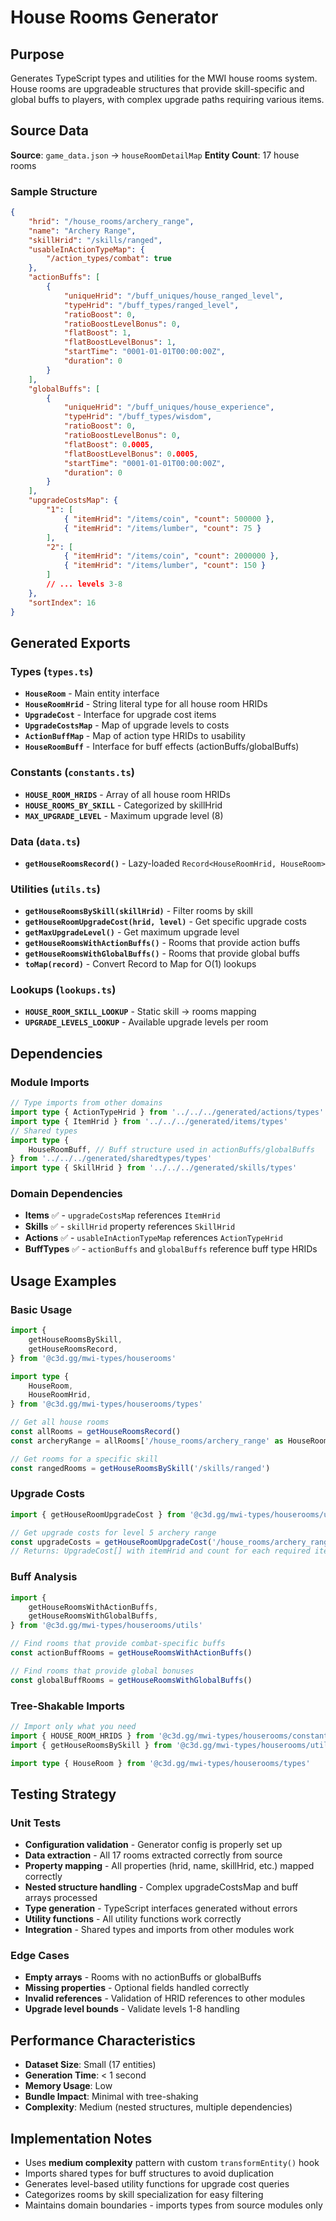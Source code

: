 # House Rooms Generator

## Purpose

Generates TypeScript types and utilities for the MWI house rooms system. House rooms are upgradeable structures that provide skill-specific and global buffs to players, with complex upgrade paths requiring various items.

## Source Data

**Source**: `game_data.json` → `houseRoomDetailMap`
**Entity Count**: 17 house rooms

### Sample Structure

```json
{
	"hrid": "/house_rooms/archery_range",
	"name": "Archery Range",
	"skillHrid": "/skills/ranged",
	"usableInActionTypeMap": {
		"/action_types/combat": true
	},
	"actionBuffs": [
		{
			"uniqueHrid": "/buff_uniques/house_ranged_level",
			"typeHrid": "/buff_types/ranged_level",
			"ratioBoost": 0,
			"ratioBoostLevelBonus": 0,
			"flatBoost": 1,
			"flatBoostLevelBonus": 1,
			"startTime": "0001-01-01T00:00:00Z",
			"duration": 0
		}
	],
	"globalBuffs": [
		{
			"uniqueHrid": "/buff_uniques/house_experience",
			"typeHrid": "/buff_types/wisdom",
			"ratioBoost": 0,
			"ratioBoostLevelBonus": 0,
			"flatBoost": 0.0005,
			"flatBoostLevelBonus": 0.0005,
			"startTime": "0001-01-01T00:00:00Z",
			"duration": 0
		}
	],
	"upgradeCostsMap": {
		"1": [
			{ "itemHrid": "/items/coin", "count": 500000 },
			{ "itemHrid": "/items/lumber", "count": 75 }
		],
		"2": [
			{ "itemHrid": "/items/coin", "count": 2000000 },
			{ "itemHrid": "/items/lumber", "count": 150 }
		]
		// ... levels 3-8
	},
	"sortIndex": 16
}
```

## Generated Exports

### Types (`types.ts`)

- **`HouseRoom`** - Main entity interface
- **`HouseRoomHrid`** - String literal type for all house room HRIDs
- **`UpgradeCost`** - Interface for upgrade cost items
- **`UpgradeCostsMap`** - Map of upgrade levels to costs
- **`ActionBuffMap`** - Map of action type HRIDs to usability
- **`HouseRoomBuff`** - Interface for buff effects (actionBuffs/globalBuffs)

### Constants (`constants.ts`)

- **`HOUSE_ROOM_HRIDS`** - Array of all house room HRIDs
- **`HOUSE_ROOMS_BY_SKILL`** - Categorized by skillHrid
- **`MAX_UPGRADE_LEVEL`** - Maximum upgrade level (8)

### Data (`data.ts`)

- **`getHouseRoomsRecord()`** - Lazy-loaded `Record<HouseRoomHrid, HouseRoom>`

### Utilities (`utils.ts`)

- **`getHouseRoomsBySkill(skillHrid)`** - Filter rooms by skill
- **`getHouseRoomUpgradeCost(hrid, level)`** - Get specific upgrade costs
- **`getMaxUpgradeLevel()`** - Get maximum upgrade level
- **`getHouseRoomsWithActionBuffs()`** - Rooms that provide action buffs
- **`getHouseRoomsWithGlobalBuffs()`** - Rooms that provide global buffs
- **`toMap(record)`** - Convert Record to Map for O(1) lookups

### Lookups (`lookups.ts`)

- **`HOUSE_ROOM_SKILL_LOOKUP`** - Static skill → rooms mapping
- **`UPGRADE_LEVELS_LOOKUP`** - Available upgrade levels per room

## Dependencies

### Module Imports

```typescript
// Type imports from other domains
import type { ActionTypeHrid } from '../../../generated/actions/types'
import type { ItemHrid } from '../../../generated/items/types'
// Shared types
import type {
	HouseRoomBuff, // Buff structure used in actionBuffs/globalBuffs
} from '../../../generated/sharedtypes/types'
import type { SkillHrid } from '../../../generated/skills/types'
```

### Domain Dependencies

- **Items** ✅ - `upgradeCostsMap` references `ItemHrid`
- **Skills** ✅ - `skillHrid` property references `SkillHrid`
- **Actions** ✅ - `usableInActionTypeMap` references `ActionTypeHrid`
- **BuffTypes** ✅ - `actionBuffs` and `globalBuffs` reference buff type HRIDs

## Usage Examples

### Basic Usage

```typescript
import {
	getHouseRoomsBySkill,
	getHouseRoomsRecord,
} from '@c3d.gg/mwi-types/houserooms'

import type {
	HouseRoom,
	HouseRoomHrid,
} from '@c3d.gg/mwi-types/houserooms/types'

// Get all house rooms
const allRooms = getHouseRoomsRecord()
const archeryRange = allRooms['/house_rooms/archery_range' as HouseRoomHrid]

// Get rooms for a specific skill
const rangedRooms = getHouseRoomsBySkill('/skills/ranged')
```

### Upgrade Costs

```typescript
import { getHouseRoomUpgradeCost } from '@c3d.gg/mwi-types/houserooms/utils'

// Get upgrade costs for level 5 archery range
const upgradeCosts = getHouseRoomUpgradeCost('/house_rooms/archery_range', 5)
// Returns: UpgradeCost[] with itemHrid and count for each required item
```

### Buff Analysis

```typescript
import {
	getHouseRoomsWithActionBuffs,
	getHouseRoomsWithGlobalBuffs,
} from '@c3d.gg/mwi-types/houserooms/utils'

// Find rooms that provide combat-specific buffs
const actionBuffRooms = getHouseRoomsWithActionBuffs()

// Find rooms that provide global bonuses
const globalBuffRooms = getHouseRoomsWithGlobalBuffs()
```

### Tree-Shakable Imports

```typescript
// Import only what you need
import { HOUSE_ROOM_HRIDS } from '@c3d.gg/mwi-types/houserooms/constants'
import { getHouseRoomsBySkill } from '@c3d.gg/mwi-types/houserooms/utils'

import type { HouseRoom } from '@c3d.gg/mwi-types/houserooms/types'
```

## Testing Strategy

### Unit Tests

- **Configuration validation** - Generator config is properly set up
- **Data extraction** - All 17 rooms extracted correctly from source
- **Property mapping** - All properties (hrid, name, skillHrid, etc.) mapped correctly
- **Nested structure handling** - Complex upgradeCostsMap and buff arrays processed
- **Type generation** - TypeScript interfaces generated without errors
- **Utility functions** - All utility functions work correctly
- **Integration** - Shared types and imports from other modules work

### Edge Cases

- **Empty arrays** - Rooms with no actionBuffs or globalBuffs
- **Missing properties** - Optional fields handled correctly
- **Invalid references** - Validation of HRID references to other modules
- **Upgrade level bounds** - Validate levels 1-8 handling

## Performance Characteristics

- **Dataset Size**: Small (17 entities)
- **Generation Time**: < 1 second
- **Memory Usage**: Low
- **Bundle Impact**: Minimal with tree-shaking
- **Complexity**: Medium (nested structures, multiple dependencies)

## Implementation Notes

- Uses **medium complexity** pattern with custom `transformEntity()` hook
- Imports shared types for buff structures to avoid duplication
- Generates level-based utility functions for upgrade cost queries
- Categorizes rooms by skill specialization for easy filtering
- Maintains domain boundaries - imports types from source modules only
